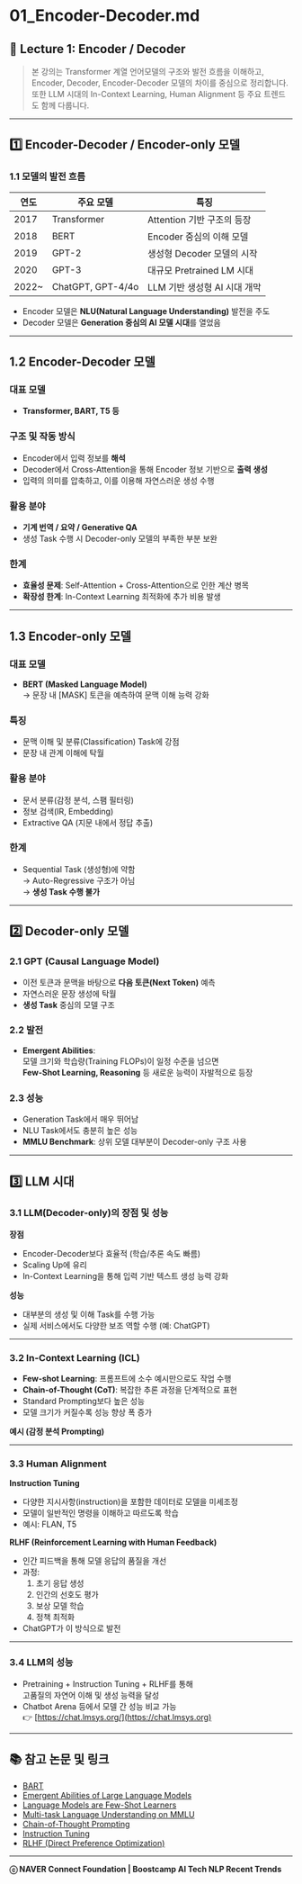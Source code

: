# 01_Encoder-Decoder.md

## 📘 Lecture 1: Encoder / Decoder

> 본 강의는 Transformer 계열 언어모델의 구조와 발전 흐름을 이해하고,  
> Encoder, Decoder, Encoder-Decoder 모델의 차이를 중심으로 정리합니다.  
> 또한 LLM 시대의 In-Context Learning, Human Alignment 등 주요 트렌드도 함께 다룹니다.

---

## 1️⃣ Encoder-Decoder / Encoder-only 모델

### 1.1 모델의 발전 흐름

| 연도 | 주요 모델 | 특징 |
|------|------------|------|
| 2017 | Transformer | Attention 기반 구조의 등장 |
| 2018 | BERT | Encoder 중심의 이해 모델 |
| 2019 | GPT-2 | 생성형 Decoder 모델의 시작 |
| 2020 | GPT-3 | 대규모 Pretrained LM 시대 |
| 2022~ | ChatGPT, GPT-4/4o | LLM 기반 생성형 AI 시대 개막 |

- Encoder 모델은 **NLU(Natural Language Understanding)** 발전을 주도  
- Decoder 모델은 **Generation 중심의 AI 모델 시대**를 열었음  

---

## 1.2 Encoder-Decoder 모델

### 대표 모델
- **Transformer, BART, T5 등**

### 구조 및 작동 방식
- Encoder에서 입력 정보를 **해석**
- Decoder에서 Cross-Attention을 통해 Encoder 정보 기반으로 **출력 생성**
- 입력의 의미를 압축하고, 이를 이용해 자연스러운 생성 수행

### 활용 분야
- **기계 번역 / 요약 / Generative QA**
- 생성 Task 수행 시 Decoder-only 모델의 부족한 부분 보완

### 한계
- **효율성 문제**: Self-Attention + Cross-Attention으로 인한 계산 병목  
- **확장성 한계**: In-Context Learning 최적화에 추가 비용 발생

---

## 1.3 Encoder-only 모델

### 대표 모델
- **BERT (Masked Language Model)**  
  → 문장 내 [MASK] 토큰을 예측하여 문맥 이해 능력 강화

### 특징
- 문맥 이해 및 분류(Classification) Task에 강점  
- 문장 내 관계 이해에 탁월

### 활용 분야
- 문서 분류(감정 분석, 스팸 필터링)
- 정보 검색(IR, Embedding)
- Extractive QA (지문 내에서 정답 추출)

### 한계
- Sequential Task (생성형)에 약함  
  → Auto-Regressive 구조가 아님  
  → **생성 Task 수행 불가**

---

## 2️⃣ Decoder-only 모델

### 2.1 GPT (Causal Language Model)
- 이전 토큰과 문맥을 바탕으로 **다음 토큰(Next Token)** 예측  
- 자연스러운 문장 생성에 탁월  
- **생성 Task** 중심의 모델 구조

### 2.2 발전
- **Emergent Abilities**:  
  모델 크기와 학습량(Training FLOPs)이 일정 수준을 넘으면  
  **Few-Shot Learning, Reasoning** 등 새로운 능력이 자발적으로 등장

### 2.3 성능
- Generation Task에서 매우 뛰어남  
- NLU Task에서도 충분히 높은 성능  
- **MMLU Benchmark**: 상위 모델 대부분이 Decoder-only 구조 사용

---

## 3️⃣ LLM 시대

### 3.1 LLM(Decoder-only)의 장점 및 성능

**장점**
- Encoder-Decoder보다 효율적 (학습/추론 속도 빠름)
- Scaling Up에 유리
- In-Context Learning을 통해 입력 기반 텍스트 생성 능력 강화

**성능**
- 대부분의 생성 및 이해 Task를 수행 가능  
- 실제 서비스에서도 다양한 보조 역할 수행 (예: ChatGPT)

---

### 3.2 In-Context Learning (ICL)

- **Few-shot Learning**: 프롬프트에 소수 예시만으로도 작업 수행
- **Chain-of-Thought (CoT)**: 복잡한 추론 과정을 단계적으로 표현
- Standard Prompting보다 높은 성능
- 모델 크기가 커질수록 성능 향상 폭 증가

**예시 (감정 분석 Prompting)**  



---

### 3.3 Human Alignment

**Instruction Tuning**
- 다양한 지시사항(instruction)을 포함한 데이터로 모델을 미세조정  
- 모델이 일반적인 명령을 이해하고 따르도록 학습  
- 예시: FLAN, T5

**RLHF (Reinforcement Learning with Human Feedback)**
- 인간 피드백을 통해 모델 응답의 품질을 개선  
- 과정:
  1. 초기 응답 생성  
  2. 인간의 선호도 평가  
  3. 보상 모델 학습  
  4. 정책 최적화
- ChatGPT가 이 방식으로 발전

---

### 3.4 LLM의 성능
- Pretraining + Instruction Tuning + RLHF를 통해  
  고품질의 자연어 이해 및 생성 능력을 달성  
- Chatbot Arena 등에서 모델 간 성능 비교 가능  
  👉 [https://chat.lmsys.org/](https://chat.lmsys.org)

---


## 📚 참고 논문 및 링크

- [BART](https://arxiv.org/pdf/1910.13461)  
- [Emergent Abilities of Large Language Models](https://arxiv.org/pdf/2206.07682)  
- [Language Models are Few-Shot Learners](https://arxiv.org/pdf/2005.14165)  
- [Multi-task Language Understanding on MMLU](https://paperswithcode.com/sota/multi-task-language-understanding-on-mmlu)  
- [Chain-of-Thought Prompting](https://arxiv.org/pdf/2201.11903)  
- [Instruction Tuning](https://arxiv.org/pdf/2109.01652)  
- [RLHF (Direct Preference Optimization)](https://arxiv.org/pdf/2305.18290)

---

**ⓒ NAVER Connect Foundation | Boostcamp AI Tech NLP Recent Trends**
